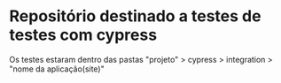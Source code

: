 # Repositório destinado a testes de testes com cypress

Os testes estaram dentro das pastas "projeto" > cypress > integration > "nome da aplicação(site)"